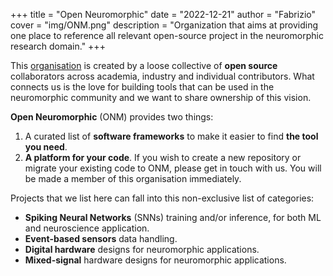 +++
title = "Open Neuromorphic"
date = "2022-12-21"
author = "Fabrizio"
cover = "img/ONM.png"
description = "Organization that aims at providing one place to reference all relevant open-source project in the neuromorphic research domain."
+++

This [organisation](https://github.com/open-neuromorphic) is created by a loose collective of **open source** collaborators across academia, industry and individual contributors. What connects us is the love for building tools that can be used in the neuromorphic community and we want to share ownership of this vision. 

**Open Neuromorphic** (ONM) provides two things:

1. A curated list of **software frameworks** to make it easier to find **the tool you need**.
2. **A platform for your code**. If you wish to create a new repository or migrate your existing code to ONM, please get in touch with us. You will be made a member of this organisation immediately.

Projects that we list here can fall into this non-exclusive list of categories:

* **Spiking Neural Networks** (SNNs) training and/or inference, for both ML and neuroscience application.
* **Event-based sensors** data handling.
* **Digital hardware** designs for neuromorphic applications.
* **Mixed-signal** hardware designs for neuromorphic applications.
